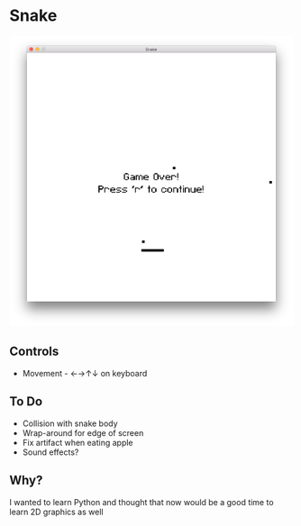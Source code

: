 # Snake

![Screenshot of Snake](resources/screenshot.png?raw=true "Screenshot of Snake")

## Controls
* Movement - ←→↑↓ on keyboard

## To Do
* Collision with snake body
* Wrap-around for edge of screen
* Fix artifact when eating apple
* Sound effects?

## Why?
I wanted to learn Python and thought that now would be a good time to learn 2D graphics as well
